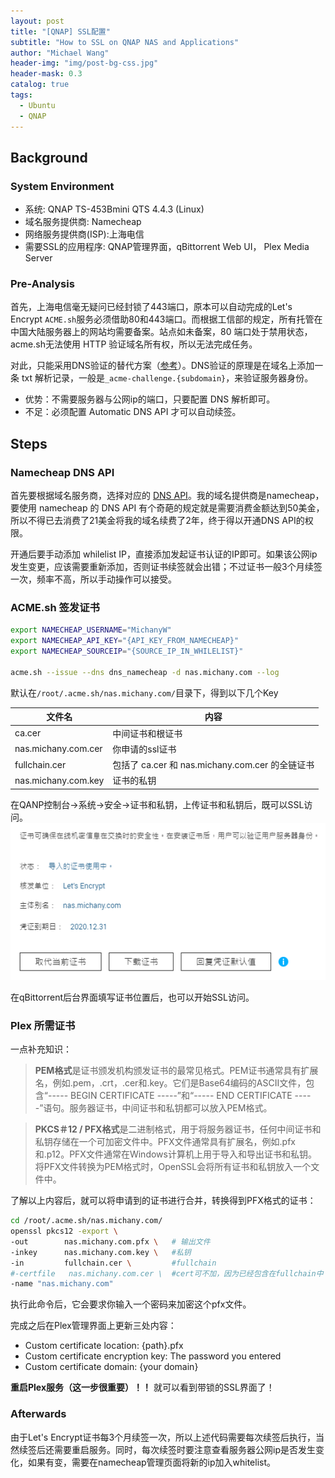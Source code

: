 ```yaml
---
layout: post
title: "[QNAP] SSL配置"
subtitle: "How to SSL on QNAP NAS and Applications"
author: "Michael Wang"
header-img: "img/post-bg-css.jpg"
header-mask: 0.3
catalog: true
tags:
  - Ubuntu
  - QNAP
---
```


## Background
### System Environment
- 系统: QNAP TS-453Bmini QTS 4.4.3 (Linux)
- 域名服务提供商: Namecheap
- 网络服务提供商(ISP):上海电信
- 需要SSL的应用程序: QNAP管理界面，qBittorrent Web UI， Plex Media Server

### Pre-Analysis
首先，上海电信毫无疑问已经封锁了443端口，原本可以自动完成的Let's Encrypt `ACME.sh`服务必须借助80和443端口。而根据工信部的规定，所有托管在中国大陆服务器上的网站均需要备案。站点如未备案，80 端口处于禁用状态，acme.sh无法使用 HTTP 验证域名所有权，所以无法完成任务。

对此，只能采用DNS验证的替代方案（[参考](https://www.jianshu.com/p/1a792f87b6fe)）。DNS验证的原理是在域名上添加一条 txt 解析记录，一般是`_acme-challenge.{subdomain}`，来验证服务器身份。
- 优势：不需要服务器与公网ip的端口，只要配置 DNS 解析即可。
- 不足：必须配置 Automatic DNS API 才可以自动续签。

## Steps
### Namecheap DNS API
首先要根据域名服务商，选择对应的 [DNS API](https://github.com/acmesh-official/acme.sh/wiki/dnsapi)。我的域名提供商是namecheap，要使用 namecheap 的 DNS API 有个奇葩的规定就是需要消费金额达到50美金，所以不得已去消费了21美金将我的域名续费了2年，终于得以开通DNS API的权限。

开通后要手动添加 whilelist IP，直接添加发起证书认证的IP即可。如果该公网ip发生变更，应该需要重新添加，否则证书续签就会出错；不过证书一般3个月续签一次，频率不高，所以手动操作可以接受。

### ACME.sh 签发证书
```bash
export NAMECHEAP_USERNAME="MichanyW"
export NAMECHEAP_API_KEY="{API_KEY_FROM_NAMECHEAP}"
export NAMECHEAP_SOURCEIP="{SOURCE_IP_IN_WHILELIST}"

acme.sh --issue --dns dns_namecheap -d nas.michany.com --log
```
默认在`/root/.acme.sh/nas.michany.com/`目录下，得到以下几个Key


| 文件名           | 内容                                          |
| ------------------- | ----------------------------------------------- |
| ca.cer              | 中间证书和根证书                        |
| nas.michany.com.cer | 你申请的ssl证书                           |
| fullchain.cer       | 包括了 ca.cer 和 nas.michany.com.cer 的全链证书 |
| nas.michany.com.key | 证书的私钥                                 |

在QANP控制台->系统->安全->证书和私钥，上传证书和私钥后，既可以SSL访问。
![QNAP](/img/in-post/Qnap_SSL.png)

在qBittorrent后台界面填写证书位置后，也可以开始SSL访问。


### Plex 所需证书
一点补充知识：
> **PEM格式**是证书颁发机构颁发证书的最常见格式。PEM证书通常具有扩展名，例如.pem，.crt，.cer和.key。它们是Base64编码的ASCII文件，包含“----- BEGIN CERTIFICATE -----”和“----- END CERTIFICATE -----”语句。服务器证书，中间证书和私钥都可以放入PEM格式。

> **PKCS＃12 / PFX格式**是二进制格式，用于将服务器证书，任何中间证书和私钥存储在一个可加密文件中。PFX文件通常具有扩展名，例如.pfx和.p12。PFX文件通常在Windows计算机上用于导入和导出证书和私钥。
将PFX文件转换为PEM格式时，OpenSSL会将所有证书和私钥放入一个文件中。

了解以上内容后，就可以将申请到的证书进行合并，转换得到PFX格式的证书：
```bash
cd /root/.acme.sh/nas.michany.com/
openssl pkcs12 -export \
-out        nas.michany.com.pfx \   # 输出文件
-inkey      nas.michany.com.key \   #私钥
-in         fullchain.cer \         #fullchain
#-certfile   nas.michany.com.cer \  #cert可不加，因为已经包含在fullchain中
-name "nas.michany.com" 
```
执行此命令后，它会要求你输入一个密码来加密这个pfx文件。

完成之后在Plex管理界面上更新三处内容：
- Custom certificate location: {path}.pfx
- Custom certificate encryption key: The password you entered 
- Custom certificate domain: {your domain}

**重启Plex服务（这一步很重要）！！** 就可以看到带锁的SSL界面了！

### Afterwards

由于Let's Encrypt证书每3个月续签一次，所以上述代码需要每次续签后执行，当然续签后还需要重启服务。同时，每次续签时要注意查看服务器公网ip是否发生变化，如果有变，需要在namecheap管理页面将新的ip加入whitelist。




